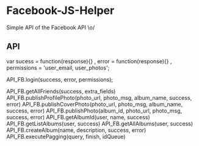 Facebook-JS-Helper
====================

Simple API of the Facebook API \o/

API
--------

var sucess 			= function(response){}
	, error 		= function(response){}
	, permissions	= 'user_email, user_photos';

API_FB.login(success, error, permissions);

API_FB.getAllFriends(success, extra_fields)
API_FB.publishProfilePhoto(photo_url, photo_msg, album_name, success, error)
API_FB.publishCoverPhoto(photo_url, photo_msg, album_name, success, error)
API_FB.publishPhoto(album_id, photo_url, photo_msg, success, error)
API_FB.getAlbumId(user, name, success)
API_FB.getListAlbums(user, success)
API_FB.getAllAlbums(user, success)
API_FB.createAlbum(name, description, success, error)
API_FB.executePagging(query, finish, idQueue)